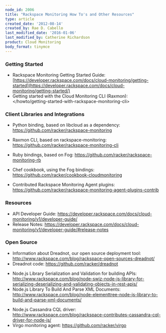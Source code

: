 ```yaml
---
node_id: 2006
title: "Rackspace Monitoring How To's and Other Resources"
type: article
created_date: '2012-08-14'
created_by: Rae D. Cabello
last_modified_date: '2016-01-06'
last_modified_by: Catherine Richardson
product: Cloud Monitoring
body_format: tinymce
---
```


### Getting Started

-   Rackspace Monitoring Getting Started Guide:
    [https://developer.rackspace.com/docs/cloud-monitoring/getting-started](https://developer.rackspace.com/docs/cloud-monitoring/getting-started/)
-   Getting started with the Cloud Monitoring CLI
    (Raxmon): </howto/getting-started-with-rackspace-monitoring-cli>



### Client Libraries and Integrations

-   Python binding, based on libcloud as a
    dependency: <https://github.com/racker/rackspace-monitoring>

<!-- -->

-   Raxmon CLI, based on
    rackspace-monitoring: <https://github.com/racker/rackspace-monitoring-cli>

<!-- -->

-   Ruby bindings, based on
    Fog: <https://github.com/racker/rackspace-monitoring-rb>

<!-- -->

-   Chef cookbook, using the Fog
    bindings: <https://github.com/racker/cookbook-cloudmonitoring>

-   Contributed Rackspace Monitoring Agent plugins:
    <https://github.com/racker/rackspace-monitoring-agent-plugins-contrib>



### Resources

-   API Developer Guide:
    <https://developer.rackspace.com/docs/cloud-monitoring/v1/developer-guide/>
-   Release Notes:
    <https://developer.rackspace.com/docs/cloud-monitoring/v1/developer-guide/#release-notes>



### Open Source

-   Information about Dreadnot, our open source deployment
    tool: <http://www.rackspace.com/blog/rackspace-open-sources-dreadnot/>
-   Dreadnot code: <https://github.com/racker/dreadnot>

<!-- -->

-   Node.js Library Serialization and Validation for building
    APIs: <http://www.rackspace.com/blog/node-swiz-node-js-library-for-serializing-deserializing-and-validating-objects-in-rest-apis/>
-   Node.js Library To Build And Parse XML
    Documents: <http://www.rackspace.com/blog/node-elementtree-node-js-library-to-build-and-parse-xml-documents/>

<!-- -->

-   Node.js Cassandra CQL
    driver: <http://www.rackspace.com/blog/rackspace-contributes-cassandra-cql-driver-for-node-js/>
-   Virgo monitoring agent: <https://github.com/racker/virgo>



